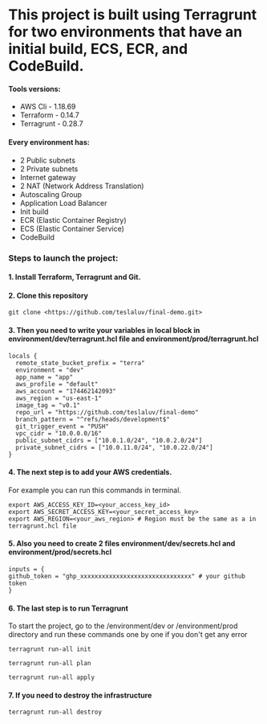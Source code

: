 # This project is built using Terragrunt for two environments that have an initial build, ECS, ECR, and CodeBuild.

#### Tools versions:
- AWS Cli - 1.18.69
- Terraform - 0.14.7
- Terragrunt - 0.28.7


#### Every environment has:
- 2 Public subnets
- 2 Private subnets
- Internet gateway
- 2 NAT (Network Address Translation)
- Autoscaling Group
- Application Load Balancer
- Init build
- ECR (Elastic Container Registry)
- ECS (Elastic Container Service)
- CodeBuild

### Steps to launch the project:

#### 1. Install Terraform, Terragrunt and Git.
#### 2. Clone this repository
```
git clone <https://github.com/teslaluv/final-demo.git>
```
#### 3. Then you need to write your variables in local block in environment/dev/terragrunt.hcl file and environment/prod/terragrunt.hcl
```
locals {
  remote_state_bucket_prefix = "terra"
  environment = "dev"
  app_name = "app"
  aws_profile = "default"
  aws_account = "174462142093"
  aws_region = "us-east-1"
  image_tag = "v0.1"
  repo_url = "https://github.com/teslaluv/final-demo"
  branch_pattern = "^refs/heads/development$"
  git_trigger_event = "PUSH"
  vpc_cidr = "10.0.0.0/16"
  public_subnet_cidrs = ["10.0.1.0/24", "10.0.2.0/24"]
  private_subnet_cidrs = ["10.0.11.0/24", "10.0.22.0/24"]
}
```
#### 4. The next step is to add your AWS credentials.

For example you can run this commands in terminal.
```
export AWS_ACCESS_KEY_ID=<your_access_key_id>
export AWS_SECRET_ACCESS_KEY=<your_secret_access_key>
export AWS_REGION=<your_aws_region> # Region must be the same as a in terragrunt.hcl file
```
#### 5. Also you need to create 2 files environment/dev/secrets.hcl and environment/prod/secrets.hcl
```
inputs = {
github_token = "ghp_xxxxxxxxxxxxxxxxxxxxxxxxxxxxxxx" # your github token
}
```
#### 6. The last step is to run Terragrunt

To start the project, go to the /environment/dev or /environment/prod directory and run these commands one by one if you don't get any error
```
terragrunt run-all init
```
```
terragrunt run-all plan
```
```
terragrunt run-all apply
```

#### 7. If you need to destroy the infrastructure 
```
terragrunt run-all destroy
```




